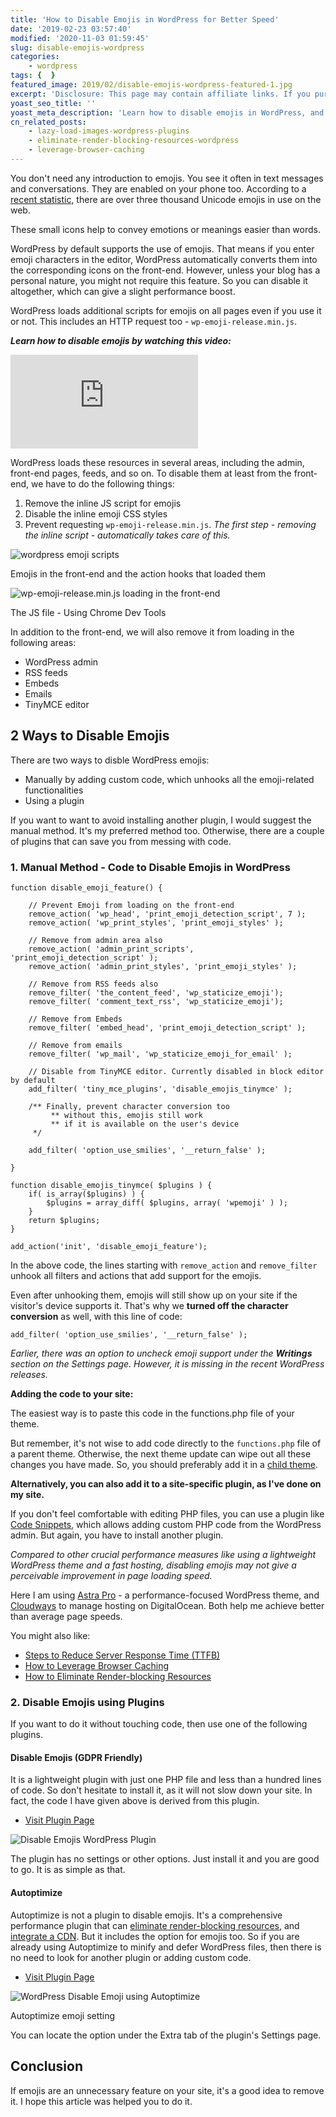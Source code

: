```yaml
---
title: 'How to Disable Emojis in WordPress for Better Speed'
date: '2019-02-23 03:57:40'
modified: '2020-11-03 01:59:45'
slug: disable-emojis-wordpress
categories:
    - wordpress
tags: {  }
featured_image: 2019/02/disable-emojis-wordpress-featured-1.jpg
excerpt: 'Disclosure: This page may contain affiliate links. If you purchase something using those links, we may receive a commission, but it will not cost you anything extra. You don&rsquo;t need any introduction to emojis. You see it often in text messages and conversations. They are enabled on your phone too. According to a recent statistic, there are over three thousand Unicode emojis in use on the web. These small icons help to convey emotions or meanings easier than words. WordPress by default supports the use of emojis. That means if you enter emoji characters in the editor, WordPress automatically converts…'
yoast_seo_title: ''
yoast_meta_description: 'Learn how to disable emojis in WordPress, and prevent loading wp-emoji-release.min.js script, which can give a slight boost in page speed.'
cn_related_posts:
    - lazy-load-images-wordpress-plugins
    - eliminate-render-blocking-resources-wordpress
    - leverage-browser-caching
---
```

You don't need any introduction to emojis. You see it often in text messages and conversations. They are enabled on your phone too. According to a [recent statistic](https://emojipedia.org/stats/), there are over three thousand Unicode emojis in use on the web.

These small icons help to convey emotions or meanings easier than words.

WordPress by default supports the use of emojis. That means if you enter emoji characters in the editor, WordPress automatically converts them into the corresponding icons on the front-end. However, unless your blog has a personal nature, you might not require this feature. So you can disable it altogether, which can give a slight performance boost.

WordPress loads additional scripts for emojis on all pages even if you use it or not. This includes an HTTP request too - `wp-emoji-release.min.js`.

_**Learn how to disable emojis by watching this video:**_


<iframe src="https://www.youtube-nocookie.com/embed/n24YSEk21KU?feature=oembed" frameborder="0" allow="accelerometer; autoplay; clipboard-write; encrypted-media; gyroscope; picture-in-picture" allowfullscreen></iframe>

WordPress loads these resources in several areas, including the admin, front-end pages, feeds, and so on. To disable them at least from the front-end, we have to do the following things:

1. Remove the inline JS script for emojis
2. Disable the inline emoji CSS styles
3. Prevent requesting `wp-emoji-release.min.js`. _The first step - removing the inline script - automatically takes care of this._

![wordpress emoji scripts](https://cdn-2.coralnodes.com/coralnodes/uploads/2019/02/disable-emoji-1-1024x502.png)

Emojis in the front-end and the action hooks that loaded them

![wp-emoji-release.min.js loading in the front-end](https://cdn-2.coralnodes.com/coralnodes/uploads/2019/02/wp-emoji-script-disable-1024x411.png)

The JS file - Using Chrome Dev Tools

In addition to the front-end, we will also remove it from loading in the following areas:

- WordPress admin
- RSS feeds
- Embeds
- Emails
- TinyMCE editor

## 2 Ways to Disable Emojis

There are two ways to disble WordPress emojis:

- Manually by adding custom code, which unhooks all the emoji-related functionalities
- Using a plugin

If you want to want to avoid installing another plugin, I would suggest the manual method. It's my preferred method too. Otherwise, there are a couple of plugins that can save you from messing with code.

### 1. Manual Method - Code to Disable Emojis in WordPress

```
function disable_emoji_feature() {
	
	// Prevent Emoji from loading on the front-end
	remove_action( 'wp_head', 'print_emoji_detection_script', 7 );
	remove_action( 'wp_print_styles', 'print_emoji_styles' );

	// Remove from admin area also
	remove_action( 'admin_print_scripts', 'print_emoji_detection_script' );
	remove_action( 'admin_print_styles', 'print_emoji_styles' );

	// Remove from RSS feeds also
	remove_filter( 'the_content_feed', 'wp_staticize_emoji');
	remove_filter( 'comment_text_rss', 'wp_staticize_emoji');

	// Remove from Embeds
	remove_filter( 'embed_head', 'print_emoji_detection_script' );

	// Remove from emails
	remove_filter( 'wp_mail', 'wp_staticize_emoji_for_email' );

	// Disable from TinyMCE editor. Currently disabled in block editor by default
	add_filter( 'tiny_mce_plugins', 'disable_emojis_tinymce' );

	/** Finally, prevent character conversion too
         ** without this, emojis still work 
         ** if it is available on the user's device
	 */

	add_filter( 'option_use_smilies', '__return_false' );

}

function disable_emojis_tinymce( $plugins ) {
	if( is_array($plugins) ) {
		$plugins = array_diff( $plugins, array( 'wpemoji' ) );
	}
	return $plugins;
}

add_action('init', 'disable_emoji_feature');
```

In the above code, the lines starting with `remove_action` and `remove_filter` unhook all filters and actions that add support for the emojis.

Even after unhooking them, emojis will still show up on your site if the visitor's device supports it. That's why we **turned off the character conversion** as well, with this line of code:

```
add_filter( 'option_use_smilies', '__return_false' );
```

_Earlier, there was an option to uncheck emoji support under the **Writings** section on the Settings page. However, it is missing in the recent WordPress releases._

**Adding the code to your site:**

The easiest way is to paste this code in the functions.php file of your theme.

But remember, it's not wise to add code directly to the `functions.php` file of a parent theme. Otherwise, the next theme update can wipe out all these changes you have made. So, you should preferably add it in a [child theme](https://developer.wordpress.org/themes/advanced-topics/child-themes/).

**Alternatively, you can also add it to a site-specific plugin, as I've done on my site.**

If you don't feel comfortable with editing PHP files, you can use a plugin like [Code Snippets](https://wordpress.org/plugins/code-snippets/), which allows adding custom PHP code from the WordPress admin. But again, you have to install another plugin.

_Compared to other crucial performance measures like using a lightweight WordPress theme and a fast hosting, disabling emojis may not give a perceivable improvement in page loading speed._

Here I am using [Astra Pro](http://localhost:10003/go/astra-theme/) - a performance-focused WordPress theme, and [Cloudways](http://localhost:10003/go/cloudways/) to manage hosting on DigitalOcean. Both help me achieve better than average page speeds.

You might also like:

- [Steps to Reduce Server Response Time (TTFB)](http://localhost:10003/reduce-server-response-time-ttfb/)
- [How to Leverage Browser Caching](http://localhost:10003/leverage-browser-caching/)
- [How to Eliminate Render-blocking Resources](http://localhost:10003/eliminate-render-blocking-resources-wordpress/)

### 2. Disable Emojis using Plugins

If you want to do it without touching code, then use one of the following plugins.

#### **Disable Emojis (GDPR Friendly)**

It is a lightweight plugin with just one PHP file and less than a hundred lines of code. So don't hesitate to install it, as it will not slow down your site. In fact, the code I have given above is derived from this plugin.

- [Visit Plugin Page](https://wordpress.org/plugins/disable-emojis/)

![Disable Emojis WordPress Plugin](https://cdn-2.coralnodes.com/coralnodes/uploads/2019/02/disable-emojis-plugin-1024x706.png)

The plugin has no settings or other options. Just install it and you are good to go. It is as simple as that.

#### **Autoptimize**

Autoptimize is not a plugin to disable emojis. It's a comprehensive performance plugin that can [eliminate render-blocking resources](http://localhost:10003/eliminate-render-blocking-resources-wordpress/), and [integrate a CDN](http://localhost:10003/bunnycdn-review/). But it includes the option for emojis too. So if you are already using Autoptimize to minify and defer WordPress files, then there is no need to look for another plugin or adding custom code.

- [Visit Plugin Page](https://wordpress.org/plugins/autoptimize/)

![WordPress Disable Emoji using Autoptimize](https://cdn-2.coralnodes.com/coralnodes/uploads/2019/02/disable-emoji-autoptimize-1024x594.png)

Autoptimize emoji setting

You can locate the option under the Extra tab of the plugin's Settings page.

## Conclusion

If emojis are an unnecessary feature on your site, it's a good idea to remove it. I hope this article was helped you to do it.